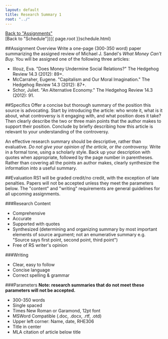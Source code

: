 ```yaml
---
layout: default
title: Research Summary 1
root: "../"
---
```

[Back to "Assignments"](index.html)  
[Back to "Schedule"]({{ page.root }}schedule.html)  

##Assignment Overview 
Write a one-page (300-350 word) paper summarizing the assigned review of Michael J. Sandel's *What Money Can't Buy.* You will be assigned one of the following three articles:
* Illouz, Eva. "Does Money Undermine Social Relations?" The Hedgehog Review 14.3 (2012): 89+.
* McCarraher, Eugene. "Capitalism and Our Moral Imagination." The Hedgehog Review 14.3 (2012): 87+.
* Schor, Juliet. "An Alternative Economy." The Hedgehog Review 14.3 (2012): 91.

##Specifics
Offer a concise but thorough summary of the position this source is advocating. Start by introducing the article: who wrote it, what is it about, what controversy is it engaging with, and what position does it take? Then clearly describe the two or three main points that the author makes to support their position. Conclude by briefly describing how this article is relevant to your understanding of the controversy.  

An effective research summary should be descriptive, rather than evaluative. *Do not give your opinion of the article, or the controversy.* Write in a formal tone, using a scholarly style. Back up your description with quotes when appropriate, followed by the page number in parentheses. Rather than covering all the points an author makes, clearly synthesize the information into a useful summary.

##Evaluation
RS1 will be graded credit/no credit, with the exception of late penalties. Papers will not be accepted unless they meet the parameters below. The "content" and "writing" requirements are general guidelines for all upcoming assignments.  

###Research Content
* Comprehensive  
* Accurate  
* Supported with quotes  
* Synthesized (determining and organizing summary by most important elements of source argument; not an enumerative summary e.g. "Source says first point, second point, third point")  
* Free of RS writer's opinion  

###Writing
* Clear, easy to follow
* Concise language
* Correct spelling & grammar

###Parameters
**Note: research summaries that do not meet these parameters will not be accepted.**
* 300-350 words
* Single spaced
* Times New Roman or Garamond, 12pt font
* MSWord Compatible (.doc, .docx, .rtf, .otd)
* Upper left corner: Name, date, RHE306
* Title in center
* MLA citation of article below title

